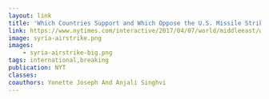 ```yaml
---
layout: link
title: 'Which Countries Support and Which Oppose the U.S. Missile Strikes in Syria'
link: https://www.nytimes.com/interactive/2017/04/07/world/middleeast/world-reactions-syria-strike.html
image: syria-airstrike.png
images:
    - syria-airstrike-big.png
tags: international,breaking
publication: NYT
classes:
coauthors: Yonette Joseph And Anjali Singhvi
---
```

